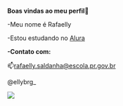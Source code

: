 **Boas vindas ao meu perfil**💙

-Meu nome é Rafaelly

-Estou estudando no [Alura](https://www.alura.com.br)

**-Contato com:**

📫rafaelly.saldanha@escola.pr.gov.br

@ellybrg_


![](https://media.tenor.com/gZU3n_9Nv2EAAAAM/cat-cat-stare.gif)
